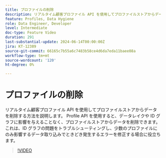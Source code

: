 ```yaml
---
title: プロファイルの削除
description: リアルタイム顧客プロファイル API を使用してプロファイルストアからデータを削除する方法を説明します。 Profile API を使用すると、データレイクや ID グラフに影響を与えることなく、プロファイルストアからデータを削除できます。 これは、ID グラフの問題をトラブルシューティングし、少数のプロファイルにのみ影響するデータ取り込みでときどき発生するエラーを修正する場合に役立ちます。
feature: Profiles, Data Hygiene
role: Data Engineer, Developer
level: Intermediate
doc-type: Feature Video
duration: 291
last-substantial-update: 2024-06-14T00:00:00Z
jira: KT-12389
source-git-commit: 66165c7b55a6c7483b58ce4d6da7eda11baee08a
workflow-type: tm+mt
source-wordcount: '120'
ht-degree: 0%

---
```



# プロファイルの削除

リアルタイム顧客プロファイル API を使用してプロファイルストアからデータを削除する方法を説明します。 Profile API を使用すると、データレイクや ID グラフに影響を与えることなく、プロファイルストアからデータを削除できます。 これは、ID グラフの問題をトラブルシューティングし、少数のプロファイルにのみ影響するデータ取り込みでときどき発生するエラーを修正する場合に役立ちます。

>[!VIDEO](https://video.tv.adobe.com/v/3429807/?learn=on)


